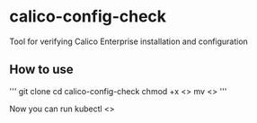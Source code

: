 # calico-config-check
Tool for verifying Calico Enterprise installation and configuration

## How to use
'''
git clone <repo>
cd calico-config-check
chmod +x <>
mv <> <PATH>
'''

Now you can run kubectl <>
